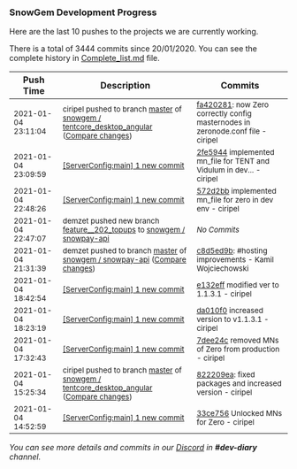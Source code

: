 
### SnowGem Development Progress

Here are the last 10 pushes to the projects we are currently working.

There is a total of 3444 commits since 20/01/2020. You can see the complete history in
 [Complete_list.md](Complete_list.md) file.

| Push Time | Description | Commits |
| --- | --- | --- |
| <sub>2021-01-04 23:11:04</sub> | <sub>ciripel pushed to branch [master](https://gitlab.com/snowgem/tentcore_desktop_angular/commits/master) of [snowgem / tentcore\_desktop\_angular](https://gitlab.com/snowgem/tentcore_desktop_angular) ([Compare changes](https://gitlab.com/snowgem/tentcore_desktop_angular/compare/822209ea6a4e8ffc00e4c364c1dd818d6fcf01ce...fa42028193eec6146f86265baf819e0f218fa4f7))</sub> | <sub>[fa420281](https://gitlab.com/snowgem/tentcore_desktop_angular/-/commit/fa42028193eec6146f86265baf819e0f218fa4f7): now Zero correctly config masternodes in zeronode.conf file - ciripel</sub> |
| <sub>2021-01-04 23:09:59</sub> | <sub>[[ServerConfig:main] 1 new commit](https://github.com/TENTOfficial/ServerConfig/commit/2fe59446b709a77768978637d703ce57671ef00c)</sub> | <sub>[2fe5944](https://github.com/TENTOfficial/ServerConfig/commit/2fe59446b709a77768978637d703ce57671ef00c) implemented mn_file for TENT and Vidulum in dev... - ciripel</sub> |
| <sub>2021-01-04 22:48:26</sub> | <sub>[[ServerConfig:main] 1 new commit](https://github.com/TENTOfficial/ServerConfig/commit/572d2bbe4419249341621cdda26facc2b7a1b343)</sub> | <sub>[572d2bb](https://github.com/TENTOfficial/ServerConfig/commit/572d2bbe4419249341621cdda26facc2b7a1b343) implemented mn_file for zero in dev env - ciripel</sub> |
| <sub>2021-01-04 22:47:07</sub> | <sub>demzet pushed new branch [feature\_\_202\_topups](https://gitlab.com/snowgem/snowpay-api/commits/feature__202_topups) to [snowgem / snowpay\-api](https://gitlab.com/snowgem/snowpay-api)</sub> | <sub>_No Commits_</sub> |
| <sub>2021-01-04 21:31:39</sub> | <sub>demzet pushed to branch [master](https://gitlab.com/snowgem/snowpay-api/commits/master) of [snowgem / snowpay\-api](https://gitlab.com/snowgem/snowpay-api) ([Compare changes](https://gitlab.com/snowgem/snowpay-api/compare/a917c9c8404f5e826d319240ba105ddc67415352...c8d5ed9b3a588fc77aa7d201f4c9ef168b4c873f))</sub> | <sub>[c8d5ed9b](https://gitlab.com/snowgem/snowpay-api/-/commit/c8d5ed9b3a588fc77aa7d201f4c9ef168b4c873f): #hosting improvements - Kamil Wojciechowski</sub> |
| <sub>2021-01-04 18:42:54</sub> | <sub>[[ServerConfig:main] 1 new commit](https://github.com/TENTOfficial/ServerConfig/commit/e132efff5b9e77b467fd9c20cd9f19faa8be0781)</sub> | <sub>[e132eff](https://github.com/TENTOfficial/ServerConfig/commit/e132efff5b9e77b467fd9c20cd9f19faa8be0781) modified ver to 1.1.3.1 - ciripel</sub> |
| <sub>2021-01-04 18:23:19</sub> | <sub>[[ServerConfig:main] 1 new commit](https://github.com/TENTOfficial/ServerConfig/commit/da010f005cf79a109c4bbd4667bdbcb0533ad13a)</sub> | <sub>[da010f0](https://github.com/TENTOfficial/ServerConfig/commit/da010f005cf79a109c4bbd4667bdbcb0533ad13a) increased version to v1.1.3.1 - ciripel</sub> |
| <sub>2021-01-04 17:32:43</sub> | <sub>[[ServerConfig:main] 1 new commit](https://github.com/TENTOfficial/ServerConfig/commit/7dee24cf5eada804c3922ac9e33f52aefad7b6f6)</sub> | <sub>[7dee24c](https://github.com/TENTOfficial/ServerConfig/commit/7dee24cf5eada804c3922ac9e33f52aefad7b6f6) removed MNs of Zero from production - ciripel</sub> |
| <sub>2021-01-04 15:25:34</sub> | <sub>ciripel pushed to branch [master](https://gitlab.com/snowgem/tentcore_desktop_angular/commits/master) of [snowgem / tentcore\_desktop\_angular](https://gitlab.com/snowgem/tentcore_desktop_angular) ([Compare changes](https://gitlab.com/snowgem/tentcore_desktop_angular/compare/acde3ed0ccb945c022dca63bb1881811c1e9f887...822209ea6a4e8ffc00e4c364c1dd818d6fcf01ce))</sub> | <sub>[822209ea](https://gitlab.com/snowgem/tentcore_desktop_angular/-/commit/822209ea6a4e8ffc00e4c364c1dd818d6fcf01ce): fixed packages and increased version - ciripel</sub> |
| <sub>2021-01-04 14:52:59</sub> | <sub>[[ServerConfig:main] 1 new commit](https://github.com/TENTOfficial/ServerConfig/commit/33ce756ec6de5494b8f5b280a98a50b30210b81b)</sub> | <sub>[33ce756](https://github.com/TENTOfficial/ServerConfig/commit/33ce756ec6de5494b8f5b280a98a50b30210b81b) Unlocked MNs for Zero - ciripel</sub> |

_You can see more details and commits in our [Discord](https://discord.gg/zumGnbg) in **#dev-diary** channel._
